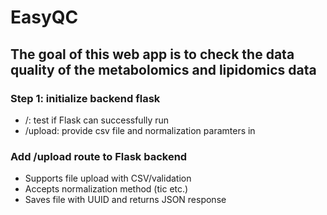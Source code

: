 # EasyQC 

##  The goal of this web app is to check the data quality of the metabolomics and lipidomics data




### Step 1: initialize backend flask 
- /: test if Flask can successfully run 
- /upload: provide csv file and normalization paramters in 

### Add /upload route to Flask backend

- Supports file upload with CSV/validation
- Accepts normalization method (tic etc.)
- Saves file with UUID and returns JSON response

